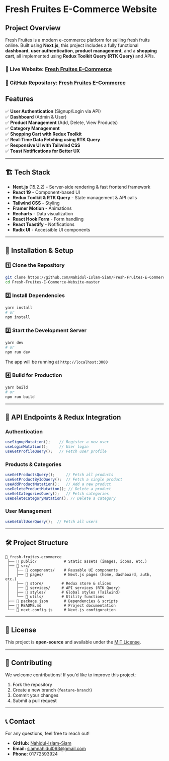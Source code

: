 # Fresh Fruites E-Commerce Website

## Project Overview
Fresh Fruites is a modern e-commerce platform for selling fresh fruits online. Built using **Next.js**, this project includes a fully functional **dashboard**, **user authentication**, **product management**, and a **shopping cart**, all implemented using **Redux Toolkit Query (RTK Query)** and APIs.

### 🔗 Live Website: [Fresh Fruites E-Commerce](https://fresh-fruites-e-commerce-website-master.vercel.app/)
### 📂 GitHub Repository: [Fresh Fruites E-Commerce](https://github.com/Nahidul-Islam-Siam/Fresh-Fruites-E-Commerce-Website-master.git)

## Features
✅ **User Authentication** (Signup/Login via API)  
✅ **Dashboard** (Admin & User)  
✅ **Product Management** (Add, Delete, View Products)  
✅ **Category Management**  
✅ **Shopping Cart with Redux Toolkit**  
✅ **Real-Time Data Fetching using RTK Query**  
✅ **Responsive UI with Tailwind CSS**  
✅ **Toast Notifications for Better UX**  

---
## 🏗️ Tech Stack
- **Next.js** (15.2.2) - Server-side rendering & fast frontend framework
- **React 19** - Component-based UI
- **Redux Toolkit & RTK Query** - State management & API calls
- **Tailwind CSS** - Styling
- **Framer Motion** - Animations
- **Recharts** - Data visualization
- **React Hook Form** - Form handling
- **React Toastify** - Notifications
- **Radix UI** - Accessible UI components

---
## 🚀 Installation & Setup

### 1️⃣ Clone the Repository
```sh
git clone https://github.com/Nahidul-Islam-Siam/Fresh-Fruites-E-Commerce-Website-master.git
cd Fresh-Fruites-E-Commerce-Website-master
```

### 2️⃣ Install Dependencies
```sh
yarn install
# or
npm install
```

### 3️⃣ Start the Development Server
```sh
yarn dev
# or
npm run dev
```
The app will be running at `http://localhost:3000`

### 4️⃣ Build for Production
```sh
yarn build
# or
npm run build
```

---
## 📌 API Endpoints & Redux Integration

### **Authentication**
```javascript
useSignupMutation();    // Register a new user
useLoginMutation();     // User login
useGetProfileQuery();   // Fetch user profile
```

### **Products & Categories**
```javascript
useGetProductsQuery();     // Fetch all products
useGetProductByIdQuery();  // Fetch a single product
useAddProductMutation();   // Add a new product
useDeleteProductMutation(); // Delete a product
useGetCategoriesQuery();   // Fetch categories
useDeleteCategoryMutation(); // Delete a category
```

### **User Management**
```javascript
useGetAllUserQuery();  // Fetch all users
```

---
## 🛠️ Project Structure
```
📂 fresh-fruites-ecommerce
 ├── 📁 public/            # Static assets (images, icons, etc.)
 ├── 📁 src/
 │   ├── 📁 components/    # Reusable UI components
 │   ├── 📁 pages/         # Next.js pages (home, dashboard, auth, etc.)
 │   ├── 📁 store/        # Redux store & slices
 │   ├── 📁 services/     # API services (RTK Query)
 │   ├── 📁 styles/       # Global styles (Tailwind)
 │   └── 📁 utils/        # Utility functions
 ├── 📄 package.json       # Dependencies & scripts
 ├── 📄 README.md          # Project documentation
 └── 📄 next.config.js     # Next.js configuration
```

---
## 📜 License
This project is **open-source** and available under the [MIT License](LICENSE).

---
## 🙌 Contributing
We welcome contributions! If you'd like to improve this project:
1. Fork the repository
2. Create a new branch (`feature-branch`)
3. Commit your changes
4. Submit a pull request

---
## 📞 Contact
For any questions, feel free to reach out!
- **GitHub:** [Nahidul-Islam-Siam](https://github.com/Nahidul-Islam-Siam)
- **Email:** siamnahidul093@gmail.com
- **Phone:** 01772593924

